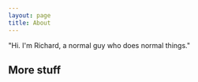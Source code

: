 ```yaml
---
layout: page
title: About
---
```


<p class="message">
  "Hi. I'm Richard, a normal guy who does normal things."
</p>

## More stuff
